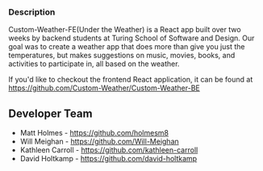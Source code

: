 ### Description 
Custom-Weather-FE(Under the Weather) is a React app built over two weeks by backend students at Turing School of Software and Design. Our goal was to create a weather app that does more than give you just the temperatures, but makes suggestions on music, movies, books, and activities to participate in, all based on the weather. 

If you'd like to checkout the frontend React application, it can be found at https://github.com/Custom-Weather/Custom-Weather-BE

## Developer Team
* Matt Holmes - https://github.com/holmesm8
* Will Meighan - https://github.com/Will-Meighan
* Kathleen Carroll - https://github.com/kathleen-carroll
* David Holtkamp - https://github.com/david-holtkamp

